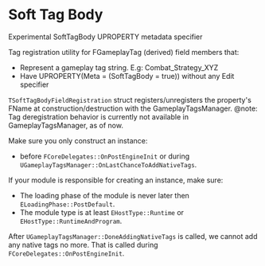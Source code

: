 # Soft Tag Body
Experimental SoftTagBody UPROPERTY metadata specifier

Tag registration utility for FGameplayTag (derived) field members that:
- Represent a gameplay tag string. E.g: Combat_Strategy_XYZ
- Have UPROPERTY(Meta = (SoftTagBody = true)) without any Edit specifier

`TSoftTagBodyFieldRegistration` struct registers/unregisters the property's FName at construction/destruction with the GameplayTagsManager.
@note: Tag deregistration behavior is currently not available in GameplayTagsManager, as of now.

Make sure you only construct an instance:
- before `FCoreDelegates::OnPostEngineInit` or during `UGameplayTagsManager::OnLastChanceToAddNativeTags`.

If your module is responsible for creating an instance, make sure:
- The loading phase of the module is never later then `ELoadingPhase::PostDefault`.
- The module type is at least `EHostType::Runtime` or `EHostType::RuntimeAndProgram`.

After `UGameplayTagsManager::DoneAddingNativeTags` is called, we cannot add any native tags no more.
That is called during `FCoreDelegates::OnPostEngineInit`.

